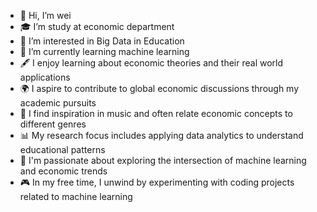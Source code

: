- 👋 Hi, I’m wei
- 🎓 I’m study at economic department
- 👀 I’m interested in Big Data in Education
- 🌱 I’m currently learning machine learning
- 🖋️ I enjoy learning about economic theories and their real world applications
- 🌍 I aspire to contribute to global economic discussions through my academic pursuits
- 🎵 I find inspiration in music and often relate economic concepts to different genres
- 📊 My research focus includes applying data analytics to understand educational patterns
- 🚀 I'm passionate about exploring the intersection of machine learning and economic trends
- 🎮 In my free time, I unwind by experimenting with coding projects related to machine learning
